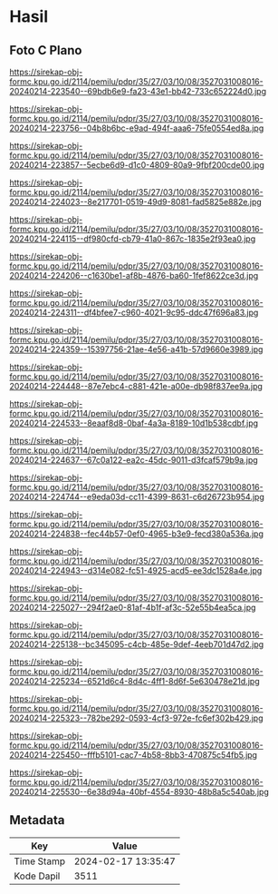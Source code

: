 # Hasil

## Foto C Plano

https://sirekap-obj-formc.kpu.go.id/2114/pemilu/pdpr/35/27/03/10/08/3527031008016-20240214-223540--69bdb6e9-fa23-43e1-bb42-733c652224d0.jpg

https://sirekap-obj-formc.kpu.go.id/2114/pemilu/pdpr/35/27/03/10/08/3527031008016-20240214-223756--04b8b6bc-e9ad-494f-aaa6-75fe0554ed8a.jpg

https://sirekap-obj-formc.kpu.go.id/2114/pemilu/pdpr/35/27/03/10/08/3527031008016-20240214-223857--5ecbe6d9-d1c0-4809-80a9-9fbf200cde00.jpg

https://sirekap-obj-formc.kpu.go.id/2114/pemilu/pdpr/35/27/03/10/08/3527031008016-20240214-224023--8e217701-0519-49d9-8081-fad5825e882e.jpg

https://sirekap-obj-formc.kpu.go.id/2114/pemilu/pdpr/35/27/03/10/08/3527031008016-20240214-224115--df980cfd-cb79-41a0-867c-1835e2f93ea0.jpg

https://sirekap-obj-formc.kpu.go.id/2114/pemilu/pdpr/35/27/03/10/08/3527031008016-20240214-224206--c1630be1-af8b-4876-ba60-1fef8622ce3d.jpg

https://sirekap-obj-formc.kpu.go.id/2114/pemilu/pdpr/35/27/03/10/08/3527031008016-20240214-224311--df4bfee7-c960-4021-9c95-ddc47f696a83.jpg

https://sirekap-obj-formc.kpu.go.id/2114/pemilu/pdpr/35/27/03/10/08/3527031008016-20240214-224359--15397756-21ae-4e56-a41b-57d9660e3989.jpg

https://sirekap-obj-formc.kpu.go.id/2114/pemilu/pdpr/35/27/03/10/08/3527031008016-20240214-224448--87e7ebc4-c881-421e-a00e-db98f837ee9a.jpg

https://sirekap-obj-formc.kpu.go.id/2114/pemilu/pdpr/35/27/03/10/08/3527031008016-20240214-224533--8eaaf8d8-0baf-4a3a-8189-10d1b538cdbf.jpg

https://sirekap-obj-formc.kpu.go.id/2114/pemilu/pdpr/35/27/03/10/08/3527031008016-20240214-224637--67c0a122-ea2c-45dc-9011-d3fcaf579b9a.jpg

https://sirekap-obj-formc.kpu.go.id/2114/pemilu/pdpr/35/27/03/10/08/3527031008016-20240214-224744--e9eda03d-cc11-4399-8631-c6d26723b954.jpg

https://sirekap-obj-formc.kpu.go.id/2114/pemilu/pdpr/35/27/03/10/08/3527031008016-20240214-224838--fec44b57-0ef0-4965-b3e9-fecd380a536a.jpg

https://sirekap-obj-formc.kpu.go.id/2114/pemilu/pdpr/35/27/03/10/08/3527031008016-20240214-224943--d314e082-fc51-4925-acd5-ee3dc1528a4e.jpg

https://sirekap-obj-formc.kpu.go.id/2114/pemilu/pdpr/35/27/03/10/08/3527031008016-20240214-225027--294f2ae0-81af-4b1f-af3c-52e55b4ea5ca.jpg

https://sirekap-obj-formc.kpu.go.id/2114/pemilu/pdpr/35/27/03/10/08/3527031008016-20240214-225138--bc345095-c4cb-485e-9def-4eeb701d47d2.jpg

https://sirekap-obj-formc.kpu.go.id/2114/pemilu/pdpr/35/27/03/10/08/3527031008016-20240214-225234--6521d6c4-8d4c-4ff1-8d6f-5e630478e21d.jpg

https://sirekap-obj-formc.kpu.go.id/2114/pemilu/pdpr/35/27/03/10/08/3527031008016-20240214-225323--782be292-0593-4cf3-972e-fc6ef302b429.jpg

https://sirekap-obj-formc.kpu.go.id/2114/pemilu/pdpr/35/27/03/10/08/3527031008016-20240214-225450--fffb5101-cac7-4b58-8bb3-470875c54fb5.jpg

https://sirekap-obj-formc.kpu.go.id/2114/pemilu/pdpr/35/27/03/10/08/3527031008016-20240214-225530--6e38d94a-40bf-4554-8930-48b8a5c540ab.jpg


## Metadata

| Key        | Value               |
| ---------- | ------------------- |
| Time Stamp | 2024-02-17 13:35:47 |
| Kode Dapil | 3511                |



